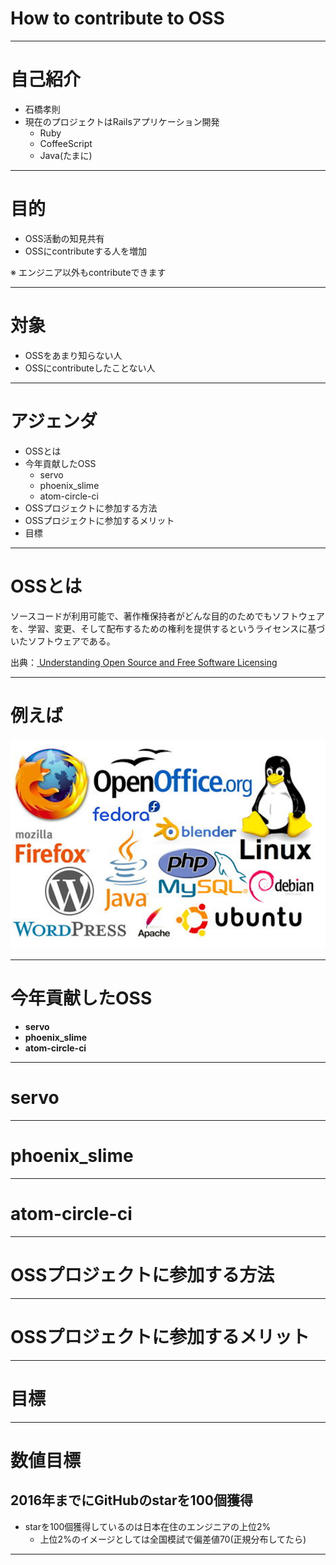 # How to contribute to OSS

---

# 自己紹介
* 石橋孝則
* 現在のプロジェクトはRailsアプリケーション開発
  * Ruby
  * CoffeeScript
  * Java(たまに)

---
# 目的
* OSS活動の知見共有
* OSSにcontributeする人を増加


※ エンジニア以外もcontributeできます

---
# 対象
* OSSをあまり知らない人
* OSSにcontributeしたことない人

---

# アジェンダ
* OSSとは
* 今年貢献したOSS
  * servo
  * phoenix_slime
  * atom-circle-ci
* OSSプロジェクトに参加する方法
* OSSプロジェクトに参加するメリット
* 目標

---

# OSSとは
ソースコードが利用可能で、著作権保持者がどんな目的のためでもソフトウェアを、学習、変更、そして配布するための権利を提供するというライセンスに基づいたソフトウェアである。

出典：[ Understanding Open Source and Free Software Licensing](https://books.google.co.jp/books?id=04jG7TTLujoC&pg=PA4&redir_esc=y&hl=ja#v=onepage&q&f=false)

---
# 例えば
![Slideck](images/OSS.png)



---
# 今年貢献したOSS
* **servo**
* **phoenix_slime**
* **atom-circle-ci**

---
# servo

---
# phoenix_slime


---
# atom-circle-ci

---

# OSSプロジェクトに参加する方法


---

# OSSプロジェクトに参加するメリット


---

# 目標


---

# 数値目標
## **2016**年までにGitHubのstarを**100**個獲得


* starを100個獲得しているのは日本在住のエンジニアの上位2%
  * 上位2%のイメージとしては全国模試で偏差値70(正規分布してたら)

---
